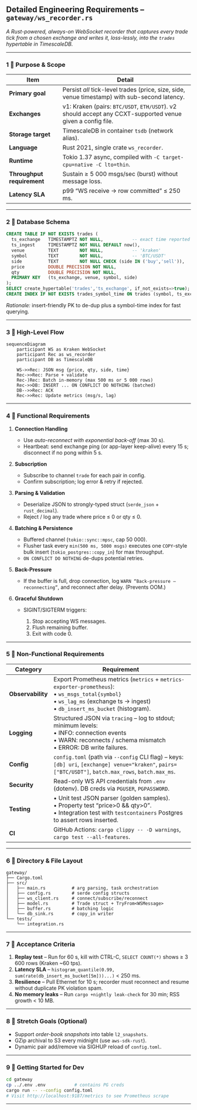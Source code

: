 ## **Detailed Engineering Requirements – `gateway/ws_recorder.rs`**

*A Rust-powered, always-on WebSocket recorder that captures every trade tick from a chosen exchange and writes it, loss-lessly, into the `trades` hypertable in TimescaleDB.*

---

### 1 ️⃣ **Purpose & Scope**

| Item                       | Detail                                                                                                     |
| -------------------------- | ---------------------------------------------------------------------------------------------------------- |
| **Primary goal**           | Persist *all* tick-level trades (price, size, side, venue timestamp) with sub-second latency.              |
| **Exchanges**              | v1: Kraken (pairs: `BTC/USDT`, `ETH/USDT`). v2 should accept any CCXT-supported venue given a config file. |
| **Storage target**         | TimescaleDB in container `tsdb` (network alias).                                                           |
| **Language**               | Rust 2021, single crate `ws_recorder`.                                                                     |
| **Runtime**                | Tokio 1.37 async, compiled with `-C target-cpu=native -C lto=thin`.                                        |
| **Throughput requirement** | Sustain ≥ 5 000 msgs/sec (burst) without message loss.                                                     |
| **Latency SLA**            | p99 “WS receive → row committed” ≤ 250 ms.                                                                 |

---

### 2 ️⃣ **Database Schema**

```sql
CREATE TABLE IF NOT EXISTS trades (
  ts_exchange   TIMESTAMPTZ NOT NULL,           -- exact time reported by venue
  ts_ingest     TIMESTAMPTZ NOT NULL DEFAULT now(),
  venue         TEXT        NOT NULL,           -- 'kraken'
  symbol        TEXT        NOT NULL,           -- 'BTC/USDT'
  side          TEXT        NOT NULL CHECK (side IN ('buy','sell')),
  price         DOUBLE PRECISION NOT NULL,
  qty           DOUBLE PRECISION NOT NULL,
  PRIMARY KEY   (ts_exchange, venue, symbol, side)
);
SELECT create_hypertable('trades','ts_exchange', if_not_exists=>true);
CREATE INDEX IF NOT EXISTS trades_symbol_time ON trades (symbol, ts_exchange DESC);
```

*Rationale:* insert-friendly PK to de-dup plus a symbol-time index for fast querying.

---

### 3 ️⃣ **High-Level Flow**

```mermaid
sequenceDiagram
    participant WS as Kraken WebSocket
    participant Rec as ws_recorder
    participant DB as TimescaleDB

    WS->>Rec: JSON msg {price, qty, side, time}
    Rec->>Rec: Parse + validate
    Rec-)Rec: Batch in-memory (max 500 ms or 5 000 rows)
    Rec->>DB: INSERT ... ON CONFLICT DO NOTHING (batched)
    DB-->>Rec: ACK
    Rec->>Rec: Update metrics (msg/s, lag)
```

---

### 4 ️⃣ **Functional Requirements**

1. **Connection Handling**

   * Use *auto-reconnect with exponential back-off* (max 30 s).
   * Heartbeat: send exchange ping (or app-layer keep-alive) every 15 s; disconnect if no pong within 5 s.

2. **Subscription**

   * Subscribe to channel `trade` for each pair in config.
   * Confirm subscription; log error & retry if rejected.

3. **Parsing & Validation**

   * Deserialize JSON to strongly-typed struct (`serde_json` + `rust_decimal`).
   * Reject / log any trade where price ≤ 0 or qty ≤ 0.

4. **Batching & Persistence**

   * Buffered channel (`tokio::sync::mpsc`, cap 50 000).
   * Flusher task every `min(500 ms, 5000 msgs)` executes one `COPY`-style bulk insert (`tokio_postgres::copy_in`) for max throughput.
   * `ON CONFLICT DO NOTHING` de-dups potential retries.

5. **Back-Pressure**

   * If the buffer is full, drop connection, log `WARN “Back-pressure – reconnecting”`, and reconnect after delay. (Prevents OOM.)

6. **Graceful Shutdown**

   * SIGINT/SIGTERM triggers:

     1. Stop accepting WS messages.
     2. Flush remaining buffer.
     3. Exit with code 0.

---

### 5 ️⃣ **Non-Functional Requirements**

| Category          | Requirement                                                                                                                                                                          |
| ----------------- | ------------------------------------------------------------------------------------------------------------------------------------------------------------------------------------ |
| **Observability** | Export Prometheus metrics (`metrics` + `metrics-exporter-prometheus`): <br>• `ws_msgs_total{symbol}`<br>• `ws_lag_ms` (exchange ts → ingest)<br>• `db_insert_ms_bucket` (histogram). |
| **Logging**       | Structured JSON via `tracing` – log to stdout; minimum levels:<br>• INFO: connection events<br>• WARN: reconnects / schema mismatch<br>• ERROR: DB write failures.                   |
| **Config**        | `config.toml` (path via `--config` CLI flag) – keys:<br>`[db] uri`, `[exchange] venue="kraken"`, `pairs=["BTC/USDT"]`, `batch.max_rows`, `batch.max_ms`.                             |
| **Security**      | Read-only WS API credentials from `.env` (dotenv).  DB creds via `PGUSER`, `PGPASSWORD`.                                                                                             |
| **Testing**       | • Unit test JSON parser (golden samples).<br>• Property test “price>0 && qty>0”.<br>• Integration test with `testcontainers` Postgres to assert rows inserted.                       |
| **CI**            | GitHub Actions: `cargo clippy -- -D warnings`, `cargo test --all-features`.                                                                                                          |

---

### 6 ️⃣ **Directory & File Layout**

```
gateway/
├── Cargo.toml
├── src/
│   ├── main.rs          # arg parsing, task orchestration
│   ├── config.rs        # serde config structs
│   ├── ws_client.rs     # connect/subscribe/reconnect
│   ├── model.rs         # Trade struct + TryFrom<WSMessage>
│   ├── buffer.rs        # batching logic
│   └── db_sink.rs       # copy_in writer
└── tests/
    └── integration.rs
```

---

### 7 ️⃣ **Acceptance Criteria**

1. **Replay test** – Run for 60 s, kill with CTRL-C, `SELECT COUNT(*)` shows ≥ 3 600 rows (Kraken \~60 tps).
2. **Latency SLA** – `histogram_quantile(0.99, sum(rate(db_insert_ms_bucket[5m]))...)` < 250 ms.
3. **Resilience** – Pull Ethernet for 10 s; recorder must reconnect and resume without duplicate PK violation spam.
4. **No memory leaks** – Run `cargo +nightly leak-check` for 30 min; RSS growth < 10 MB.

---

### 8 ️⃣ **Stretch Goals (Optional)**

* Support *order-book snapshots* into table `l2_snapshots`.
* GZip archival to S3 every midnight (use `aws-sdk-rust`).
* Dynamic pair add/remove via SIGHUP reload of `config.toml`.

---

### 9 ️⃣ **Getting Started for Dev**

```bash
cd gateway
cp ../.env .env           # contains PG creds
cargo run -- --config config.toml
# Visit http://localhost:9187/metrics to see Prometheus scrape
```

---

